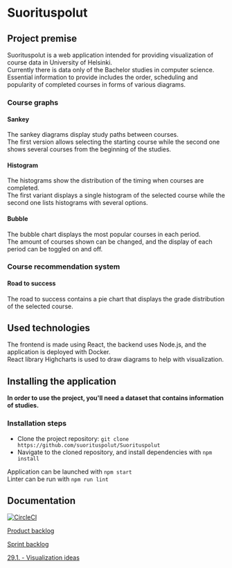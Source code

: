 # Suorituspolut

## Project premise

Suorituspolut is a web application intended for providing visualization of course data in University of Helsinki.  
Currently there is data only of the Bachelor studies in computer science.  
Essential information to provide includes the order, scheduling and popularity of completed courses in forms of various diagrams.  

### Course graphs

#### Sankey

The sankey diagrams display study paths between courses.  
The first version allows selecting the starting course while the second one shows several courses from the beginning of the studies.

#### Histogram

The histograms show the distribution of the timing when courses are completed.  
The first variant displays a single histogram of the selected course while the second one lists histograms with several options.

#### Bubble

The bubble chart displays the most popular courses in each period.  
The amount of courses shown can be changed, and the display of each period can be toggled on and off.

### Course recommendation system

#### Road to success

The road to success contains a pie chart that displays the grade distribution of the selected course.

## Used technologies

The frontend is made using React, the backend uses Node.js, and the application is deployed with Docker.  
React library Highcharts is used to draw diagrams to help with visualization.

## Installing the application

**In order to use the project, you'll need a dataset that contains information of studies.**

### Installation steps

- Clone the project repository: 
`git clone https://github.com/suorituspolut/Suorituspolut`
- Navigate to the cloned repository, and install dependencies with `npm install`  

Application can be launched with `npm start`  
Linter can be run with `npm run lint`

## Documentation
[![CircleCI](https://circleci.com/gh/suorituspolut/Suorituspolut.svg?style=svg)](https://circleci.com/gh/suorituspolut/Suorituspolut)

[Product backlog](https://docs.google.com/spreadsheets/d/1LwSKeKnjF9BILT-SWq7dcVWEsRqqfTetZ7wfIkhxkG0/edit#gid=0)

[Sprint backlog](https://docs.google.com/spreadsheets/d/10I3woz3KTBmCiSt_vDrgeIdjG_VAujJe4kMJsc5h_64/edit#gid=1103601563)

[29.1. - Visualization ideas](https://drive.google.com/file/d/1wv-ooICCFOkA7cIQ_uEerSDFzVKA0Bdz/view?usp=sharing)

